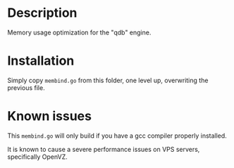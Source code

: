 # Description

Memory usage optimization for the "qdb" engine.


# Installation

Simply copy `membind.go` from this folder, one level up, overwriting the previous file.


# Known issues

This `membind.go` will only build if you have a gcc compiler properly installed.

It is known to cause a severe performance issues on VPS servers, specifically OpenVZ.
